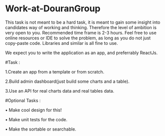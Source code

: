 # Work-at-DouranGroup

This task is not meant to be a hard task, it is meant to gain some insight into candidates way of working and thinking. Therefore the level of ambition is very open to you. Recommended time frame is 2-3 hours. Feel free to use online resources or IDE to solve the problem, as long as you do not just copy-paste code. Libraries and similar is all fine to use.

We expect you to write the application as an app, and preferrably ReactJs.

#Task :

1.Create an app from a template or from scratch.

2.Build admin dashboard(just build some charts and a table). 

3.Use an API for real charts data and real tables data.


#Optional Tasks :

• Make cool design for this!

• Make unit tests for the code.

• Make the sortable or searchable.
